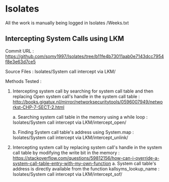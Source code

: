 # Isolates

All the work is manually being logged in Isolates /Weeks.txt

## Intercepting System Calls using LKM

Commit URL : https://github.com/somy1997/Isolates/tree/b11fe4b73011aab0e7143dcc7954f8e3e63d7ce5

Source Files : Isolates/System call intercept via LKM/

Methods Tested :

1. Intercepting system call by searching for system call table and then replacing Open system call's handle in the system call table : http://books.gigatux.nl/mirror/networksecuritytools/0596007949/networkst-CHP-7-SECT-2.html
    
    a. Searching system call table in the memory using a while loop : Isolates/System call intercept via LKM/intercept_open/
    
    b. Finding System call table's address using System.map         : Isolates/System call intercept via LKM/intercept_unlink/

2. Intercepting system call by replacing system call's handle in the system call table by modifying the write bit in the memory : https://stackoverflow.com/questions/59812156/how-can-i-override-a-system-call-table-entry-with-my-own-function
    a. System call table's address is directly available from the function kallsyms_lookup_name : Isolates/System call intercept via LKM/intercept_sof/